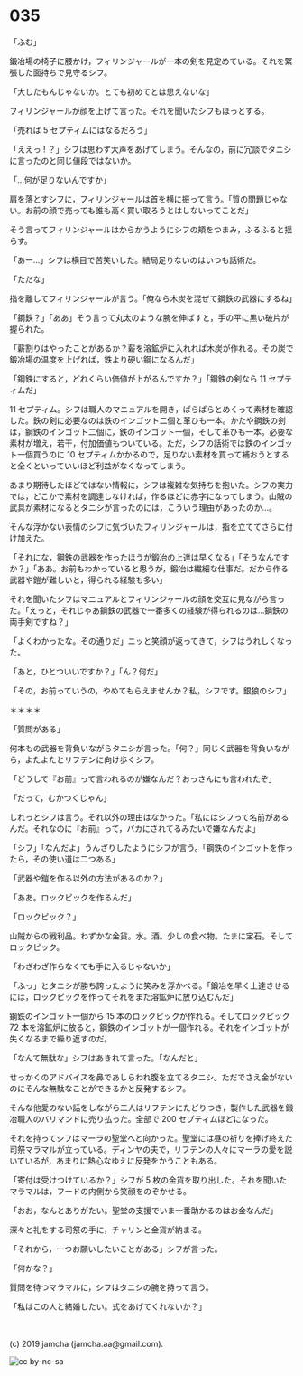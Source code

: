 

# 035

「ふむ」

鍛冶場の椅子に腰かけ，フィリンジャールが一本の剣を見定めている。それを緊張した面持ちで見守るシフ。

「大したもんじゃないか。とても初めてとは思えないな」

フィリンジャールが顔を上げて言った。それを聞いたシフもほっとする。

「売れば 5 セプティムにはなるだろう」

「ええっ ! ？」シフは思わず大声をあげてしまう。そんなの，前に冗談でタニシに言ったのと同じ値段ではないか。

「…何が足りないんですか」

肩を落とすシフに，フィリンジャールは首を横に振って言う。「質の問題じゃない。お前の顔で売っても誰も高く買い取ろうとはしないってことだ」

そう言ってフィリンジャールはからかうようにシフの頬をつまみ，ふるふると揺らす。

「あー…」シフは横目で苦笑いした。結局足りないのはいつも話術だ。

「ただな」

指を離してフィリンジャールが言う。「俺なら木炭を混ぜて鋼鉄の武器にするね」

「鋼鉄？」「ああ」そう言って丸太のような腕を伸ばすと，手の平に黒い破片が握られた。

「薪割りはやったことがあるか？薪を溶鉱炉に入れれば木炭が作れる。その炭で鍛冶場の温度を上げれば，鉄より硬い鋼になるんだ」

「鋼鉄にすると，どれくらい価値が上がるんですか？」「鋼鉄の剣なら 11 セプティムだ」

11 セプティム。シフは職人のマニュアルを開き，ぱらぱらとめくって素材を確認した。鉄の剣に必要なのは鉄のインゴット二個と革ひも一本。かたや鋼鉄の剣は，鋼鉄のインゴット二個に，鉄のインゴット一個，そして革ひも一本。必要な素材が増え，若干，付加価値もついている。ただ，シフの話術では鉄のインゴット一個買うのに 10 セプティムかかるので，足りない素材を買って補おうとすると全くといっていいほど利益がなくなってしまう。

あまり期待したほどではない情報に，シフは複雑な気持ちを抱いた。シフの実力では，どこかで素材を調達しなければ，作るほどに赤字になってしまう。山賊の武具が素材になるとタニシが言ったのには，こういう理由があったのか…。

そんな浮かない表情のシフに気づいたフィリンジャールは，指を立ててさらに付け加えた。

「それにな，鋼鉄の武器を作ったほうが鍛冶の上達は早くなる」「そうなんですか？」「ああ。お前もわかっていると思うが，鍛冶は繊細な仕事だ。だから作る武器や鎧が難しいと，得られる経験も多い」

それを聞いたシフはマニュアルとフィリンジャールの顔を交互に見ながら言った。「えっと，それじゃあ鋼鉄の武器で一番多くの経験が得られるのは…鋼鉄の両手剣ですね？」

「よくわかったな。その通りだ」ニッと笑顔が返ってきて，シフはうれしくなった。

「あと，ひとついいですか？」「ん？何だ」

「その，お前っていうの，やめてもらえませんか？私，シフです。銀狼のシフ」

＊＊＊＊

「質問がある」

何本もの武器を背負いながらタニシが言った。「何？」同じく武器を背負いながら，よたよたとリフテンに向け歩くシフ。

「どうして『お前』って言われるのが嫌なんだ？おっさんにも言われたぞ」

「だって，むかつくじゃん」

しれっとシフは言う。それ以外の理由はなかった。「私にはシフって名前があるんだ。それなのに『お前』って，バカにされてるみたいで嫌なんだよ」

「シフ」「なんだよ」うんざりしたようにシフが言う。「鋼鉄のインゴットを作ったら，その使い道は二つある」

「武器や鎧を作る以外の方法があるのか？」

「ああ。ロックピックを作るんだ」

「ロックピック？」

山賊からの戦利品。わずかな金貨。水。酒。少しの食べ物。たまに宝石。そしてロックピック。

「わざわざ作らなくても手に入るじゃないか」

「ふっ」とタニシが勝ち誇ったように笑みを浮かべる。「鍛冶を早く上達させるには，ロックピックを作ってそれをまた溶鉱炉に放り込むんだ」

鋼鉄のインゴット一個から 15 本のロックピックが作れる。そしてロックピック 72 本を溶鉱炉に放ると，鋼鉄のインゴットが一個作れる。それをインゴットが失くなるまで繰り返すのだ。

「なんて無駄な」シフはあきれて言った。「なんだと」

せっかくのアドバイスを鼻であしらわれ腹を立てるタニシ。ただでさえ金がないのにそんな無駄なことができるかと反発するシフ。

そんな他愛のない話をしながら二人はリフテンにたどりつき，製作した武器を鍛冶職人のバリマンドに売り払った。全部で 200 セプティムほどになった。

それを持ってシフはマーラの聖堂へと向かった。聖堂には昼の祈りを捧げ終えた司祭マラマルが立っている。ディンヤの夫で，リフテンの人々にマーラの愛を説いているが，あまりに熱心なゆえに反発をかうこともある。

「寄付は受けつけているか？」シフが 5 枚の金貨を取り出した。それを聞いたマラマルは，フードの内側から笑顔をのぞかせる。

「おお，なんとありがたい。聖堂の支援でいま一番助かるのはお金なんだ」

深々と礼をする司祭の手に，チャリンと金貨が納まる。

「それから，一つお願いしたいことがある」シフが言った。

「何かな？」

質問を待つマラマルに，シフはタニシの腕を持って言う。

「私はこの人と結婚したい。式をあげてくれないか？」

<br>
<br>
(c) 2019 jamcha (jamcha.aa@gmail.com).

![cc by-nc-sa](https://i.creativecommons.org/l/by-nc-sa/4.0/88x31.png)


